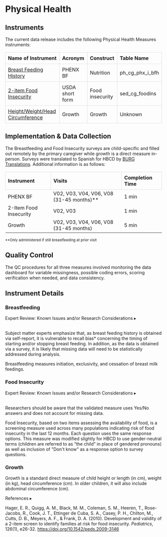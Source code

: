# Physical Health

## Instruments
The current data release includes the following Physical Health Measures instruments:

<table style="width: 100%; border-collapse: collapse; table-layout: fixed;">
  <thead>
    <tr>
      <th style="border: 1px solid #ddd; padding: 8px; text-align: left;">Name of Instrument</th>
      <th style="border: 1px solid #ddd; padding: 8px; text-align: left;">Acronym</th>
      <th style="border: 1px solid #ddd; padding: 8px; text-align: left;">Construct</th>
      <th style="border: 1px solid #ddd; padding: 8px; text-align: left;">Table Name</th>
    </tr>
  </thead>
<tbody>
  <tr>
    <td style="border: 1px solid #ddd; padding: 8px; word-wrap: break-word; white-space: normal;"><a href="#breastfeeding">Breast Feeding History</a></td>
    <td style="border: 1px solid #ddd; padding: 8px; word-wrap: break-word; white-space: normal;">PHENX BF</td>
    <td style="border: 1px solid #ddd; padding: 8px; word-wrap: break-word; white-space: normal;">Nutrition</td>
    <td style="border: 1px solid #ddd; padding: 8px; word-wrap: break-word; white-space: normal;">ph_cg_phx_i_bfh</td>
  </tr>
  <tr>
    <td style="border: 1px solid #ddd; padding: 8px; word-wrap: break-word; white-space: normal;"><a href="#food-insecurity">2-item Food Insecurity</a></td>
    <td style="border: 1px solid #ddd; padding: 8px; word-wrap: break-word; white-space: normal;">USDA short form</td>
    <td style="border: 1px solid #ddd; padding: 8px; word-wrap: break-word; white-space: normal;">Food insecurity</td>
    <td style="border: 1px solid #ddd; padding: 8px; word-wrap: break-word; white-space: normal;">sed_cg_foodins</td>
  </tr>
  <tr>
    <td style="border: 1px solid #ddd; padding: 8px; word-wrap: break-word; white-space: normal;"><a href="#growth">Height/Weight/Head Circumference</a></td>
    <td style="border: 1px solid #ddd; padding: 8px; word-wrap: break-word; white-space: normal;">Growth</td>
    <td style="border: 1px solid #ddd; padding: 8px; word-wrap: break-word; white-space: normal;">Growth</td>
    <td style="border: 1px solid #ddd; padding: 8px; word-wrap: break-word; white-space: normal;">Unknown</td>
  </tr>  
</tbody>
</table>

## Implementation & Data Collection

The Breastfeeding and Food Insecurity surveys are child-specific and filled out remotely by the primary caregiver while growth is a direct measure in-person. Surveys were translated to Spanish for HBCD by [BURG Translations](https://burgtranslations.com/our-services/). Additional information is as follows:

<table style="width: 100%; border-collapse: collapse; table-layout: fixed;">
  <thead>
    <tr>
      <th style="border: 1px solid #ddd; padding: 8px; text-align: left;">Instrument</th>
      <th style="border: 1px solid #ddd; padding: 8px; text-align: left;">Visits</th>
      <th style="border: 1px solid #ddd; padding: 8px; text-align: left;">Completion Time</th>      
    </tr>
  </thead>
<tbody>
	<tr>
		<td>PHENX BF</td>
		<td>V02, V03, V04, V06, V08 (31-45 months)**</td>
		<td>1 min</td>
	</tr>
  <tr>
		<td>2-Item Food Insecurity</td>
		<td>V02, V03</td>
		<td>1 min</td>
	</tr>
  <tr>
		<td>Growth</td>
		<td>V02, V03, V04, V06, V08 (31-45 months)</td>
		<td>5 min</td>
	</tr>  
</tbody>
</table>
<small>**Only administered if still breastfeeding at prior visit</small>

## Quality Control
The QC procedures for all three measures involved monitoring the data dashboard for variable missingness, possible coding errors, scoring verification when needed, and data consistency.

## Instrument Details
### Breastfeeding     
<p>
<div id="bf-known-issues" class="notification-banner" onclick="toggleCollapse(this)">
  <span class="emoji"><i class="fa-regular fa-lightbulb"></i></span>
  <span class="text">Expert Review: Known Issues and/or Research Considerations</span>
  <span class="arrow">▸</span>
</div>
<div class="collapsible-content">
<br>
<p>Subject matter experts emphasize that, as breast feeding history is obtained via self-report, it is vulnerable to recall bias* concerning the timing of starting and/or stopping breast feeding. In addition, as the data is obtained via a survey, it is likely that missing data will need to be statistically addressed during analysis.</p> 
</div>
</p>

Breastfeeding measures initiation, exclusivity, and cessation of breast milk feedings.

### Food Insecurity
<p>
<div id="foodins-known-issues" class="notification-banner" onclick="toggleCollapse(this)">
  <span class="emoji"><i class="fa-regular fa-lightbulb"></i></span>
  <span class="text">Expert Review: Known Issues and/or Research Considerations</span>
  <span class="arrow">▸</span>
</div>
<div class="collapsible-content">
<br>
<p>Researchers should be aware that the validated measure uses Yes/No answers and does not account for missing data.</p> 
</div>
</p>

Food Insecurity, based on two items assessing the availability of food, is a screening measure used across many populations indicating risk of food insecurity in the last 12 months. Each question uses the same response options. This measure was modified slightly for HBCD to use gender-neutral terms (children are referred to as “the child” in place of gendered pronouns) as well as inclusion of "Don't know" as a response option to survey questions.

### Growth   
Growth is a standard direct measure of child height or length (in cm), weight (in kg), head circumference (cm). In older children, it will also include abdominal circumference (cm).

<p>
<div id="references-banner" class="references-banner" onclick="toggleCollapse(this)">
    <span class="text">References</span>
  <span class="arrow">▸</span>
</div>
<div class="references-collapsible-content">
<p>Hager, E. R., Quigg, A. M., Black, M. M., Coleman, S. M., Heeren, T., Rose-Jacobs, R., Cook, J. T., Ettinger de Cuba, S. A., Casey, P. H., Chilton, M., Cutts, D. B., Meyers, A. F., &amp; Frank, D. A. (2010). Development and validity of a 2-item screen to identify families at risk for food insecurity. <em>Pediatrics</em>, 126(1), e26-32. <a href="https://doi.org/10.1542/peds.2009-3146">https://doi.org/10.1542/peds.2009-3146</a></p>
</div>
</p>
